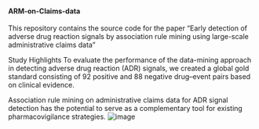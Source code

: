 #### ARM-on-Claims-data
This repository contains the source code for the paper 
“Early detection of adverse drug reaction signals by association rule mining using large-scale administrative claims data”

Study Highlights
To evaluate the performance of the data-mining approach in detecting adverse drug reaction (ADR) signals, we created a global gold standard consisting of 92 positive and 88 negative drug–event pairs based on clinical evidence. 

Association rule mining on administrative claims data for ADR signal detection has the potential to serve as a complementary tool for existing pharmacovigilance strategies.
![image](https://user-images.githubusercontent.com/120539915/209452790-10e952b3-7e57-4e68-8161-d8ee042ae173.png)
